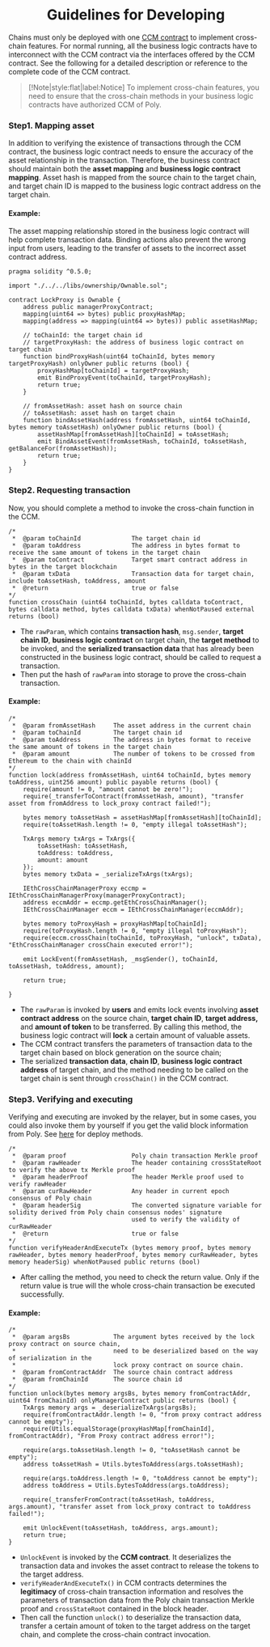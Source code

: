 <h1 align="center">Guidelines for Developing</h1>

Chains must only be deployed with one [CCM contract](../../new_chain/side_chain/contracts.md#1-introduction-to-cross-chain-contracts) to implement cross-chain features. For normal running, all the business logic contracts have to interconnect with the CCM contract via the interfaces offered by the CCM contract. See the following for a detailed description or reference to the complete code of the CCM contract.
> [!Note|style:flat|label:Notice]
> To implement cross-chain features, you need to ensure that the cross-chain methods in your business logic contracts have authorized CCM of Poly.

### Step1. Mapping asset

In addition to verifying the existence of transactions through the CCM contract, the business logic contract needs to ensure the accuracy of the asset relationship in the transaction.
Therefore, the business contract should maintain both the **asset mapping** and **business logic contract mapping**.
Asset hash is mapped from the source chain to the target chain, and target chain ID is mapped to the business logic contract address on the target chain.

#### Example:

The asset mapping relationship stored in the business logic contract will help complete transaction data. Binding actions also prevent the wrong input from users, leading to the transfer of assets to the incorrect asset contract address.

```solidity
pragma solidity ^0.5.0;

import "./../../libs/ownership/Ownable.sol";

contract LockProxy is Ownable {
    address public managerProxyContract;
    mapping(uint64 => bytes) public proxyHashMap;
    mapping(address => mapping(uint64 => bytes)) public assetHashMap;
    
    // toChainId: the target chain id
    // targetProxyHash: the address of business logic contract on target chain
    function bindProxyHash(uint64 toChainId, bytes memory targetProxyHash) onlyOwner public returns (bool) {
        proxyHashMap[toChainId] = targetProxyHash;
        emit BindProxyEvent(toChainId, targetProxyHash);
        return true;
    }
    
    // fromAssetHash: asset hash on source chain 
    // toAssetHash: asset hash on target chain
    function bindAssetHash(address fromAssetHash, uint64 toChainId, bytes memory toAssetHash) onlyOwner public returns (bool) {
        assetHashMap[fromAssetHash][toChainId] = toAssetHash;
        emit BindAssetEvent(fromAssetHash, toChainId, toAssetHash, getBalanceFor(fromAssetHash));
        return true;
    }
}
```

### Step2. Requesting transaction

Now, you should complete a method to invoke the cross-chain function in the CCM.


````solidity
/*  
 *  @param toChainId              The target chain id
 *  @param toAddress              The address in bytes format to receive the same amount of tokens in the target chain
 *  @param toContract             Target smart contract address in bytes in the target blockchain
 *  @param txData                 Transaction data for target chain, include toAssetHash, toAddress, amount
 *  @return                       true or false 
*/
function crossChain (uint64 toChainId, bytes calldata toContract, bytes calldata method, bytes calldata txData) whenNotPaused external returns (bool)
````

- The `rawParam`, which contains **transaction hash**, `msg.sender`, **target chain ID**, **business logic contract** on target chain, the **target method** to be invoked, and the **serialized transaction data** that has already been constructed in the business logic contract, should be called to request a transaction.
- Then put the hash of `rawParam` into storage to prove the cross-chain transaction.

#### Example:

```solidity
/*  
 *  @param fromAssetHash     The asset address in the current chain
 *  @param toChainId         The target chain id
 *  @param toAddress         The address in bytes format to receive the same amount of tokens in the target chain 
 *  @param amount            The number of tokens to be crossed from Ethereum to the chain with chainId
*/
function lock(address fromAssetHash, uint64 toChainId, bytes memory toAddress, uint256 amount) public payable returns (bool) {
    require(amount != 0, "amount cannot be zero!");
    require(_transferToContract(fromAssetHash, amount), "transfer asset from fromAddress to lock_proxy contract failed!");
        
    bytes memory toAssetHash = assetHashMap[fromAssetHash][toChainId];
    require(toAssetHash.length != 0, "empty illegal toAssetHash");

    TxArgs memory txArgs = TxArgs({
        toAssetHash: toAssetHash,
        toAddress: toAddress,
        amount: amount
    });
    bytes memory txData = _serializeTxArgs(txArgs);
        
    IEthCrossChainManagerProxy eccmp = IEthCrossChainManagerProxy(managerProxyContract);
    address eccmAddr = eccmp.getEthCrossChainManager();
    IEthCrossChainManager eccm = IEthCrossChainManager(eccmAddr);
        
    bytes memory toProxyHash = proxyHashMap[toChainId];
    require(toProxyHash.length != 0, "empty illegal toProxyHash");
    require(eccm.crossChain(toChainId, toProxyHash, "unlock", txData), "EthCrossChainManager crossChain executed error!");

    emit LockEvent(fromAssetHash, _msgSender(), toChainId, toAssetHash, toAddress, amount);
        
    return true;
    
}
```

- The `rawParam` is invoked by **users** and emits lock events involving **asset contract address** on the source chain, **target chain ID**, **target address,** and **amount of token** to be transferred. By calling this method, the business logic contract will **lock** a certain amount of valuable assets.
- The CCM contract transfers the parameters of transaction data to the target chain based on block generation on the source chain;
- The serialized **transaction data**, **chain ID**, **business logic contract address** of target chain, and the method needing to be called on the target chain is sent through `crossChain()` in the CCM contract.

### Step3. Verifying and executing

Verifying and executing are invoked by the relayer, but in some cases, you could also invoke them by yourself if you get the valid block information from Poly. See [here](https://dev-docs.poly.network/new_chain/side_chain/contracts.html#step4-verifying--executing) for deploy methods.

````solidity
/*  
 *  @param proof                  Poly chain transaction Merkle proof
 *  @param rawHeader              The header containing crossStateRoot to verify the above tx Merkle proof
 *  @param headerProof            The header Merkle proof used to verify rawHeader
 *  @param curRawHeader           Any header in current epoch consensus of Poly chain
 *  @param headerSig              The converted signature variable for solidity derived from Poly chain consensus nodes' signature 
 *                                used to verify the validity of curRawHeader
 *  @return                       true or false
*/
function verifyHeaderAndExecuteTx (bytes memory proof, bytes memory rawHeader, bytes memory headerProof, bytes memory curRawHeader, bytes memory headerSig) whenNotPaused public returns (bool)
````

- After calling the method, you need to check the return value. Only if the return value is true will the whole cross-chain transaction be executed successfully.

#### Example:

```solidity
/*  
 *  @param argsBs            The argument bytes received by the lock proxy contract on source chain, 
 *                           need to be deserialized based on the way of serialization in the 
 *                           lock proxy contract on source chain.
 *  @param fromContractAddr  The source chain contract address
 *  @param fromChainId       The source chain id
*/
function unlock(bytes memory argsBs, bytes memory fromContractAddr, uint64 fromChainId) onlyManagerContract public returns (bool) {
    TxArgs memory args = _deserializeTxArgs(argsBs);
    require(fromContractAddr.length != 0, "from proxy contract address cannot be empty");
    require(Utils.equalStorage(proxyHashMap[fromChainId], fromContractAddr), "From Proxy contract address error!");
        
    require(args.toAssetHash.length != 0, "toAssetHash cannot be empty");
    address toAssetHash = Utils.bytesToAddress(args.toAssetHash);

    require(args.toAddress.length != 0, "toAddress cannot be empty");
    address toAddress = Utils.bytesToAddress(args.toAddress);

    require(_transferFromContract(toAssetHash, toAddress, args.amount), "transfer asset from lock_proxy contract to toAddress failed!");
        
    emit UnlockEvent(toAssetHash, toAddress, args.amount);
    return true;
}
```

- `UnlockEvent` is invoked by the **CCM contract**. It deserializes the transaction data and invokes the asset contract to release the tokens to the target address.
- `verifyHeaderAndExecuteTx()` in CCM contracts determines the **legitimacy** of cross-chain transaction information and resolves the parameters of transaction data from the Poly chain transaction Merkle proof and `crossStateRoot` contained in the block header.
- Then call the function `unlock()` to deserialize the transaction data, transfer a certain amount of token to the target address on the target chain, and complete the cross-chain contract invocation.